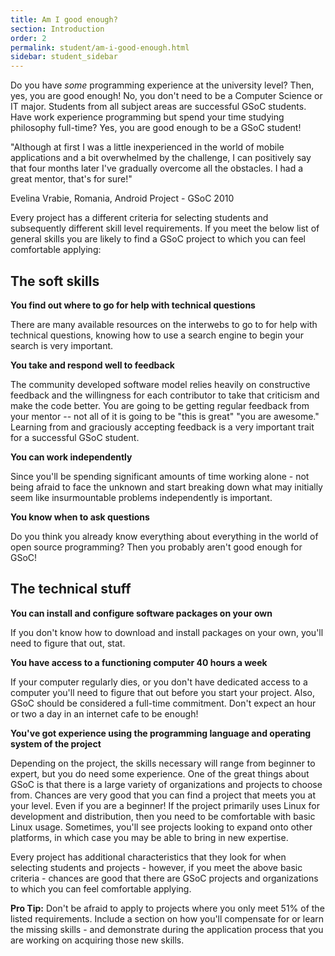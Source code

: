 ```yaml
---
title: Am I good enough?
section: Introduction
order: 2
permalink: student/am-i-good-enough.html
sidebar: student_sidebar
---
```


Do you have *some* programming experience at the university level? Then, yes, you are good enough! No, you don't need to be a Computer Science or IT major. Students from all subject areas are successful GSoC students. Have work experience programming but spend your time studying philosophy full-time? Yes, you are good enough to be a GSoC student!

"Although at first I was a little inexperienced in the world of mobile applications and a bit overwhelmed by the challenge, I can positively say that four months later I've gradually overcome all the obstacles. I had a great mentor, that's for sure!"

Evelina Vrabie, Romania, Android Project - GSoC 2010

Every project has a different criteria for selecting students and subsequently different skill level requirements. If you meet the below list of general skills you are likely to find a GSoC project to which you can feel comfortable applying:


## The soft skills

**You find out where to go for help with technical questions**

There are many available resources on the interwebs to go to for help with technical questions, knowing how to use a search engine to begin your search is very important.

**You take and respond well to feedback**

The community developed software model relies heavily on constructive feedback and the willingness for each contributor to take that criticism and make the code better.   You are going to be getting regular feedback from your mentor -- not all of it is going to be "this is great" "you are awesome." Learning from and graciously accepting feedback is a very important trait for a successful GSoC student.

**You can work independently**

Since you'll be spending significant amounts of time working alone - not being afraid to face the unknown and start breaking down what may initially seem like insurmountable problems independently is important.

**You know when to ask questions**

Do you think you already know everything about everything in the world of open source programming?  Then you probably aren't good enough for GSoC!


## The technical stuff

**You can install and configure software packages on your own**

If you don't know how to download and install packages on your own, you'll need to figure that out, stat.

**You have access to a functioning computer 40 hours a week**

If your computer regularly dies, or you don't have dedicated access to a computer you'll need to figure that out before you start your project. Also, GSoC should be considered a full-time commitment. Don't expect an hour or two a day in an internet cafe to be enough!

**You've got experience using the programming language and operating system of the project**

Depending on the project, the skills necessary will range from beginner to expert, but you do need some experience.  One of the great things about GSoC is that there is a large variety of organizations and projects to choose from. Chances are very good that you can find a project that meets you at your level.  Even if you are a beginner! If the project primarily uses Linux for development and distribution, then you need to be comfortable with basic Linux usage. Sometimes, you'll see projects looking to expand onto other platforms, in which case you may be able to bring in new expertise.

Every project has additional characteristics that they look for when selecting students and projects - however, if you meet the above basic criteria - chances are good that there are GSoC projects and organizations to which you can feel comfortable applying.

**Pro Tip:** Don't be afraid to apply to projects where you only meet 51% of the listed requirements.  Include a section on how you'll compensate for or learn the missing skills - and demonstrate during the application process that you are working on acquiring those new skills.


